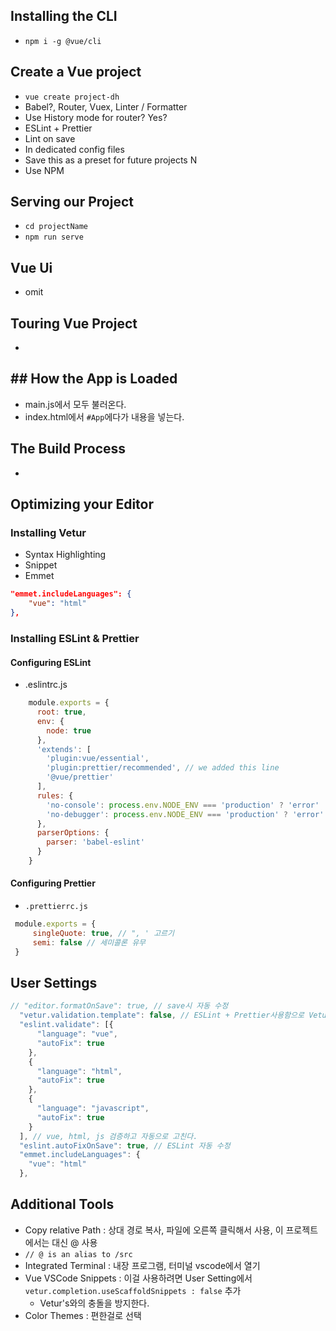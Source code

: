 
## Installing the CLI

- `npm i -g @vue/cli`

## Create a Vue project

- `vue create project-dh`
- Babel?, Router, Vuex, Linter / Formatter
- Use History mode for router? Yes?
- ESLint + Prettier
- Lint on save
- In dedicated config files
- Save this as a preset for future projects N
- Use NPM

## Serving our Project

- `cd projectName`
- `npm run serve`

## Vue Ui

- omit

## Touring Vue Project

-

## ## How the App is Loaded

- main.js에서 모두 불러온다.
- index.html에서 `#App`에다가 내용을 넣는다.

## The Build Process

-

## Optimizing your Editor

### Installing Vetur

- Syntax Highlighting
- Snippet
- Emmet
``` json
"emmet.includeLanguages": {
	"vue": "html"
},
```

### Installing ESLint & Prettier

#### Configuring ESLint

- .eslintrc.js
``` js
    module.exports = {
      root: true,
      env: {
        node: true
      },
      'extends': [
        'plugin:vue/essential',
        'plugin:prettier/recommended', // we added this line
        '@vue/prettier'
      ],
      rules: {
        'no-console': process.env.NODE_ENV === 'production' ? 'error' : 'off',
        'no-debugger': process.env.NODE_ENV === 'production' ? 'error' : 'off'
      },
      parserOptions: {
        parser: 'babel-eslint'
      }
    }
```

#### Configuring Prettier

- `.prettierrc.js`
``` js
 module.exports = {
     singleQuote: true, // ", ' 고르기
     semi: false // 세미콜론 유무
 }
```

## User Settings

``` js
// "editor.formatOnSave": true, // save시 자동 수정
  "vetur.validation.template": false, // ESLint + Prettier사용함으로 Vetur's linting false,
  "eslint.validate": [{
      "language": "vue",
      "autoFix": true
    },
    {
      "language": "html",
      "autoFix": true
    },
    {
      "language": "javascript",
      "autoFix": true
    }
  ], // vue, html, js 검증하고 자동으로 고친다.
  "eslint.autoFixOnSave": true, // ESLint 자동 수정
  "emmet.includeLanguages": {
    "vue": "html"
  },
```
## Additional Tools

- Copy relative Path : 상대 경로 복사, 파일에 오른쪽 클릭해서 사용, 이 프로젝트에서는 대신 @ 사용
- `// @ is an alias to /src`
- Integrated Terminal : 내장 프로그램, 터미널 vscode에서 열기
- Vue VSCode Snippets : 이걸 사용하려면 User Setting에서 `vetur.completion.useScaffoldSnippets : false` 추가
	- Vetur's와의 충돌을 방지한다.
- Color Themes : 편한걸로 선택